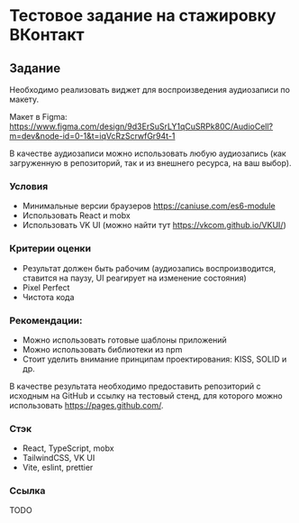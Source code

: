 # Тестовое задание на стажировку ВКонтакт

## Задание

Необходимо реализовать виджет для воспроизведения аудиозаписи по макету.

Макет в Figma: https://www.figma.com/design/9d3ErSuSrLY1qCuSRPk80C/AudioCell?m=dev&node-id=0-1&t=iqVcRzScrwfGr94t-1

В качестве аудиозаписи можно использовать любую аудиозапись (как загруженную в репозиторий, так и из внешнего ресурса, на ваш выбор).

### Условия

- Минимальные версии браузеров https://caniuse.com/es6-module
- Использовать React и mobx
- Использовать VK UI (можно найти тут https://vkcom.github.io/VKUI/)

### Критерии оценки
- Результат должен быть рабочим (аудиозапись воспроизводится, ставится на паузу, UI реагирует на изменение состояния)
- Pixel Perfect
- Чистота кода

### Рекомендации:
- Можно использовать готовые шаблоны приложений
- Можно использовать библиотеки из npm
- Стоит уделить внимание принципам проектирования: KISS, SOLID и др.

В качестве результата необходимо предоставить репозиторий с исходным на GitHub и ссылку на тестовый стенд, для которого можно использовать https://pages.github.com/.

### Стэк

- React, TypeScript, mobx
- TailwindCSS, VK UI
- Vite, eslint, prettier

### Ссылка

TODO
